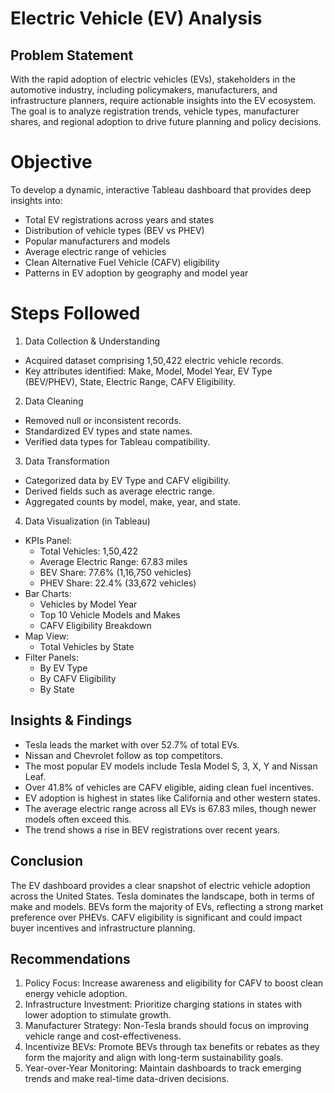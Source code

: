 # Electric Vehicle (EV) Analysis
## Problem Statement
With the rapid adoption of electric vehicles (EVs), stakeholders in the automotive industry, including policymakers, manufacturers, and infrastructure planners, require actionable insights into the EV ecosystem. The goal is to analyze registration trends, vehicle types, manufacturer shares, and regional adoption to drive future planning and policy decisions.

# Objective
To develop a dynamic, interactive Tableau dashboard that provides deep insights into:
- Total EV registrations across years and states
- Distribution of vehicle types (BEV vs PHEV)
- Popular manufacturers and models
- Average electric range of vehicles
- Clean Alternative Fuel Vehicle (CAFV) eligibility
- Patterns in EV adoption by geography and model year

# Steps Followed
1. Data Collection & Understanding
- Acquired dataset comprising 1,50,422 electric vehicle records.
- Key attributes identified: Make, Model, Model Year, EV Type (BEV/PHEV), State, Electric Range, CAFV Eligibility.

2. Data Cleaning
  - Removed null or inconsistent records.
  - Standardized EV types and state names.
  - Verified data types for Tableau compatibility.

3. Data Transformation
  - Categorized data by EV Type and CAFV eligibility.
  - Derived fields such as average electric range.
  - Aggregated counts by model, make, year, and state.

4. Data Visualization (in Tableau)
- KPIs Panel:
    - Total Vehicles: 1,50,422
    - Average Electric Range: 67.83 miles
    - BEV Share: 77.6% (1,16,750 vehicles)
    - PHEV Share: 22.4% (33,672 vehicles)
- Bar Charts:
    - Vehicles by Model Year
    - Top 10 Vehicle Models and Makes
    - CAFV Eligibility Breakdown
- Map View:
    - Total Vehicles by State
- Filter Panels:
    - By EV Type
    - By CAFV Eligibility
    - By State

## Insights & Findings
- Tesla leads the market with over 52.7% of total EVs.
- Nissan and Chevrolet follow as top competitors.
- The most popular EV models include Tesla Model S, 3, X, Y and Nissan Leaf.
- Over 41.8% of vehicles are CAFV eligible, aiding clean fuel incentives.
- EV adoption is highest in states like California and other western states.
- The average electric range across all EVs is 67.83 miles, though newer models often exceed this.
- The trend shows a rise in BEV registrations over recent years.

## Conclusion
The EV dashboard provides a clear snapshot of electric vehicle adoption across the United States. Tesla dominates the landscape, both in terms of make and models. BEVs form the majority of EVs, reflecting a strong market preference over PHEVs. CAFV eligibility is significant and could impact buyer incentives and infrastructure planning.

## Recommendations
1. Policy Focus: Increase awareness and eligibility for CAFV to boost clean energy vehicle adoption.
2. Infrastructure Investment: Prioritize charging stations in states with lower adoption to stimulate growth.
3. Manufacturer Strategy: Non-Tesla brands should focus on improving vehicle range and cost-effectiveness.
4. Incentivize BEVs: Promote BEVs through tax benefits or rebates as they form the majority and align with long-term sustainability goals.
5. Year-over-Year Monitoring: Maintain dashboards to track emerging trends and make real-time data-driven decisions.
